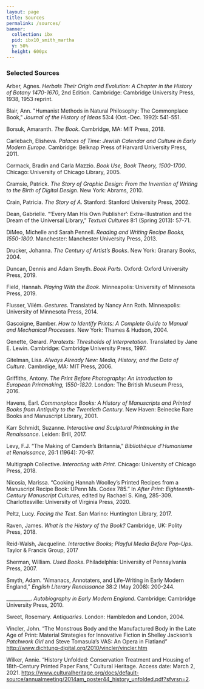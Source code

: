 ```yaml
---
layout: page
title: Sources
permalink: /sources/
banner:
  collection: ibx
  pid: ibx10_smith_martha
  y: 50%
  height: 600px
---
```

### Selected Sources

Arber, Agnes. <i>Herbals Their Origin and Evolution: A Chapter in the History of Botany 1470-1670</i>, 2nd Edition. Cambridge: Cambridge University Press, 1938, 1953 reprint.

Blair, Ann. "Humanist Methods in Natural Philosophy: The Commonplace Book," <i>Journal of the History of Ideas</i> 53:4 (Oct.-Dec. 1992): 541-551.

Borsuk, Amaranth. <i>The Book</i>. Cambridge, MA: MIT Press, 2018.

Carlebach, Elisheva. <i>Palaces of Time: Jewish Calendar and Culture in Early Modern Europe</i>. Cambridge: Belknap Press of Harvard University Press, 2011.

Cormack, Bradin and Carla Mazzio. <i>Book Use, Book Theory, 1500-1700</i>. Chicago: University of Chicago Library, 2005.

Cramsie, Patrick. <i>The Story of Graphic Design: From the Invention of Writing to the Birth of Digital Design</i>. New York: Abrams, 2010.

Crain, Patricia. <i>The Story of A</i>. Stanford: Stanford University Press, 2002.

Dean, Gabrielle. “‘Every Man His Own Publisher’: Extra-Illustration and the Dream of the Universal Library,” <i>Textual Cultures</i> 8:1 (Spring 2013): 57-71.

DiMeo, Michelle and Sarah Pennell. <i>Reading and Writing Recipe Books, 1550-1800</i>. Manchester: Manchester University Press, 2013.

Drucker, Johanna. <i>The Century of Artist’s Books</i>. New York: Granary Books, 2004.

Duncan, Dennis and Adam Smyth. <i>Book Parts</i>. Oxford: Oxford University Press, 2019.

Field, Hannah. <i>Playing With the Book</i>. Minneapolis: University of Minnesota Press, 2019.

Flusser, Vilém. <i>Gestures</i>. Translated by Nancy Ann Roth. Minneapolis: University of Minnesota Press, 2014.

Gascoigne, Bamber. <i>How to Identify Prints: A Complete Guide to Manual and Mechanical Processes</i>. New York: Thames & Hudson, 2004.

Genette, Gerard. <i>Paratexts: Thresholds of Interpretation</i>. Translated by Jane E. Lewin. Cambridge: Cambridge University Press, 1997.

Gitelman, Lisa. <i>Always Already New: Media, History, and the Data of Culture</i>. Cambrdige, MA: MIT Press, 2006.

Griffiths, Antony. <i>The Print Before Photography: An Introduction to European Printmaking, 1550-1820</i>. London: The British Museum Press, 2016.

Havens, Earl. <i>Commonplace Books: A History of Manuscripts and Printed Books from Antiquity to the Twentieth Century</i>. New Haven: Beinecke Rare Books and Manuscript Library, 2001.

Karr Schmidt, Suzanne. <i>Interactive and Sculptural Printmaking in the Renaissance</i>. Leiden: Brill, 2017.

Levy, F.J. “The Making of Camden’s Britannia,” <i>Bibliothèque d’Humanisme et Renaissance</i>, 26:1 (1964): 70-97.

Multigraph Collective. <i>Interacting with Print</i>. Chicago: University of Chicago Press, 2018.

Nicosia, Marissa. “Cooking Hannah Woolley’s Printed Recipes from a Manuscript Recipe Book: UPenn Ms. Codex 785.” In <i>After Print: Eighteenth-Century Manuscript Cultures</i>, edited by Rachael S. King, 285-309. Charlottesville: University of Virginia Press, 2020.

Peltz, Lucy. <i>Facing the Text</i>. San Marino: Huntington Library, 2017.

Raven, James. <i>What is the History of the Book?</i> Cambridge, UK: Polity Press, 2018.

Reid-Walsh, Jacqueline. <i>Interactive Books; Playful Media Before Pop-Ups</i>. Taylor & Francis Group, 2017

Sherman, William. <i>Used Books</i>. Philadelphia: University of Pennsylvania Press, 2007.

Smyth, Adam. “Almanacs, Annotaters, and Life-Writing in Early Modern England,” <i>English Literary Renaissance</i> 38:2 (May 2008): 200-244.

__________. <i>Autobiography in Early Modern England</i>. Cambridge: Cambridge University Press, 2010.

Sweet, Rosemary. <i>Antiquaries</i>. London: Hambledon and London, 2004.

Vincler, John. “The Monstrous Body and the Manufactured Body in the Late Age of Print: Material Strategies for Innovative Fiction in Shelley Jackson’s <i>Patchwork Girl</i> and Steve Tomasula’s VAS: An Opera in Flatland”
<http://www.dichtung-digital.org/2010/vincler/vincler.htm>

Wilker, Annie. “History Unfolded: Conservation Treatment and Housing of 18th-Century Printed Paper Fans,” Cultural Heritage. Access date: March 2, 2021. <https://www.culturalheritage.org/docs/default-source/annualmeeting/2014am_poster44_history_unfolded.pdf?sfvrsn=2>.
